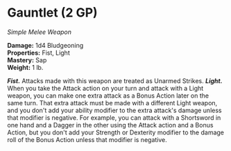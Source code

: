 # Gauntlet (2 GP)
*Simple Melee Weapon*  

**Damage:** 1d4 Bludgeoning  
**Properties:** Fist, Light  
**Mastery:** Sap  
**Weight:** 1 lb.

***Fist.*** Attacks made with this weapon are treated as Unarmed Strikes.
***Light.*** When you take the Attack action on your turn and attack with a Light weapon, you can make one extra attack as a Bonus Action later on the same turn. That extra attack must be made with a different Light weapon, and you don't add your ability modifier to the extra attack's damage unless that modifier is negative. For example, you can attack with a Shortsword in one hand and a Dagger in the other using the Attack action and a Bonus Action, but you don't add your Strength or Dexterity modifier to the damage roll of the Bonus Action unless that modifier is negative.